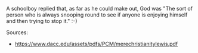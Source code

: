 A schoolboy replied that, as far as he could make out, God was "The sort of person who is always snooping round to see if anyone is enjoying himself and then trying to stop it." :-)

Sources:

* https://www.dacc.edu/assets/pdfs/PCM/merechristianitylewis.pdf
